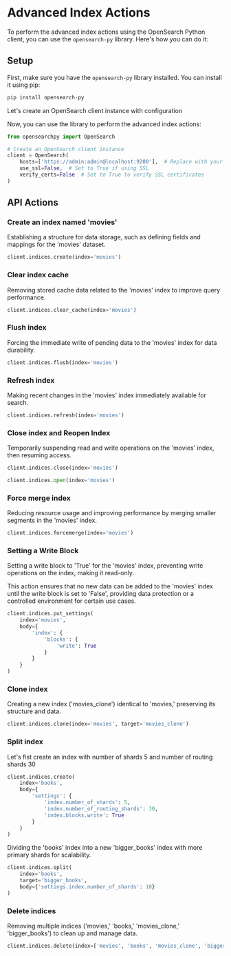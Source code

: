 # Advanced Index Actions

To perform the advanced index actions using the OpenSearch Python client, you can use the `opensearch-py` library. Here's how you can do it:

## Setup
First, make sure you have the `opensearch-py` library installed. You can install it using pip:

```bash
pip install opensearch-py
```
Let's create an OpenSearch client instance with configuration


Now, you can use the library to perform the advanced index actions:

```python
from opensearchpy import OpenSearch

# Create an OpenSearch client instance
client = OpenSearch(
    hosts=['https://admin:admin@localhost:9200'],  # Replace with your OpenSearch URL and credentials
    use_ssl=False,  # Set to True if using SSL
    verify_certs=False  # Set to True to verify SSL certificates
)
```
## API Actions

### Create an index named 'movies'

Establishing a structure for data storage, such as defining fields and mappings for the 'movies' dataset.

```python
client.indices.create(index='movies')
```

### Clear index cache

Removing stored cache data related to the 'movies' index to improve query performance.

```python
client.indices.clear_cache(index='movies')
```

### Flush index

Forcing the immediate write of pending data to the 'movies' index for data durability.
```python
client.indices.flush(index='movies')
```

### Refresh index

Making recent changes in the 'movies' index immediately available for search.

```python
client.indices.refresh(index='movies')
```

### Close index and Reopen Index

Temporarily suspending read and write operations on the 'movies' index, then resuming access.

```python
client.indices.close(index='movies')
```

```python
client.indices.open(index='movies')
```

### Force merge index

Reducing resource usage and improving performance by merging smaller segments in the 'movies' index.

```python
client.indices.forcemerge(index='movies')
```
### Setting a Write Block
Setting a write block to 'True' for the 'movies' index, preventing write operations on the index, making it read-only.

This action ensures that no new data can be added to the 'movies' index until the write block is set to 'False', providing data protection or a controlled environment for certain use cases.

```python
client.indices.put_settings(
    index='movies',
    body={
        'index': {
            'blocks': {
                'write': True
            }
        }
    }
)
```

### Clone index

Creating a new index ('movies_clone') identical to 'movies,' preserving its structure and data.

```python
client.indices.clone(index='movies', target='movies_clone')
```

### Split index

Let's fist create an index with number of shards 5 and number of routing shards 30  
```python
client.indices.create(
    index='books',
    body={
        'settings': {
            'index.number_of_shards': 5,
            'index.number_of_routing_shards': 30,
            'index.blocks.write': True
        }
    }
)
```

Dividing the 'books' index into a new 'bigger_books' index with more primary shards for scalability.

```python
client.indices.split(
    index='books',
    target='bigger_books',
    body={'settings.index.number_of_shards': 10}
)
```

### Delete indices

Removing multiple indices ('movies,' 'books,' 'movies_clone,' 'bigger_books') to clean up and manage data.

```python
client.indices.delete(index=['movies', 'books', 'movies_clone', 'bigger_books'])
```